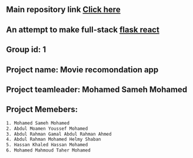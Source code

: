 ## Main repository link [Click here](https://github.com/mo25-coder/amazon-prime-vedio-depi.git)
## An attempt to make full-stack [flask react](https://github.com/mo25-coder/backend-for-amazon-movie-recomondattion.git)

## Group id: 1
## Project name: Movie recomondation app
## Project teamleader: Mohamed Sameh Mohamed
## Project Memebers:
```bash 
1. Mohamed Sameh Mohamed
2. Abdul Moamen Youssef Mohamed
3. Abdul Rahman Gamal Abdul Rahman Ahmed
4. Abdul Rahman Mohamed Helmy Shaban
5. Hassan Khaled Hassan Mohamed
6. Mohamed Mahmoud Taher Mohamed
```

